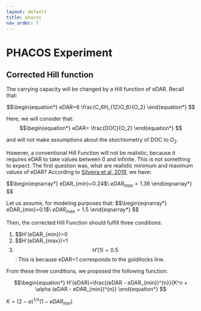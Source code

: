 ```yaml
---
layout: default
title: phacos
nav_order: 7
---
```


# PHACOS Experiment

## Corrected Hill function

The carrying capacity will be changed by a Hill function of eDAR. Recall that:

$$\begin{equation*}
eDAR=6 \frac{C_6H_{12}O_6}{O_2}
\end{equation*}	$$

Here, we will consider that:
$$\begin{equation*}
eDAR= \frac{DOC}{O_2}
\end{equation*}	$$

and will not make assumptions about the stoichiometry of DOC to $O_2$.

However, a conventional Hill Function will not be realistic, because it requires eDAR to take values between 0 and infinite. This is not something to expect. The first question was, what are realistic minimum and maximum values of eDAR?
According to [Silveira et al, 2019](https://doi.org/10.7554/eLife.49114), we have:

$$\begin{eqnarray*}
eDAR_{min}=0.24$\\
$eDAR_{max}=1.36$
\end{eqnarray*}	$$

Let us assume, for modeling purposes that:
$$\begin{eqnarray*}
eDAR_{min}=0.1$\\
$eDAR_{max}=1.5$
\end{eqnarray*}	$$

Then, the corrected Hill Function should fulfill three conditions:
1. $$H'(eDAR_{min})=0
2. $$H'(eDAR_{max})=1
3. $$H'(1)=0.5$$. This is because eDAR=1 corresponds to the goldilocks line.

From these three conditions, we proposed the following function:

$$\begin{equation*}
H'(eDAR)=\frac{(eDAR - eDAR_{min})^{n}}{K^n + \alpha (eDAR - eDAR_{min})^{n}}
\end{equation*}	$$

$K=(2-\alpha)^{1/n}(1-eDAR_{min})$